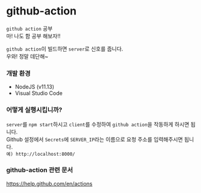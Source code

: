 # github-action

`github action` 공부  
마! 나도 함 공부 해보자!!  
  
`github action`이 빌드하면 `server`로 신호를 줍니다.  
우와! 정말 데단해~

### 개발 환경

* NodeJS (v11.13)
* Visual Studio Code


### 어떻게 실행시킵니까?

`server`를 `npm start`하시고 `client`를 수정하여 `github action`을 작동하게 하시면 됩니다.  
Github 설정에서 `Secrets`에 `SERVER_IP`라는 이름으로 요청 주소를 입력해주시면 됩니다.  
`예) http://localhost:8000/`

### github-action 관련 문서

https://help.github.com/en/actions